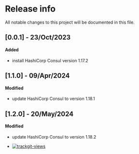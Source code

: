 # Release info

All notable changes to this project will be documented in this file.

## [0.0.1] - 23/Oct/2023
#### Added
* install HashiCorp Consul version 1.17.2

## [1.1.0] - 09/Apr/2024
#### Modified
* update HashiCorp Consul to version 1.18.1

## [1.2.0] - 20/May/2024
#### Modified
* update HashiCorp Consul to version 1.18.2

* <a href="https://trackgit.com">
  <img src="https://us-central1-trackgit-analytics.cloudfunctions.net/token/ping/lcfhkdub7k2lpj33n2cl" alt="trackgit-views" />
</a>
